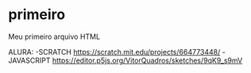 # primeiro
<html>
<hl>Meu primeiro arquivo HTML</hl>
</html>

ALURA:
-SCRATCH
https://scratch.mit.edu/projects/664773448/
-JAVASCRIPT
https://editor.p5js.org/VitorQuadros/sketches/9qK9_s9mV
